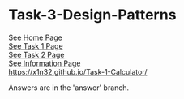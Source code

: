 # Task-3-Design-Patterns
[See Home Page](README.md)<br/>
[See Task 1 Page](Task1.md)<br/>
[See Task 2 Page](Task2.md)<br/>
[See Information Page](Info.md)<br/>
https://x1n32.github.io/Task-1-Calculator/ 



Answers are in the 'answer' branch.

